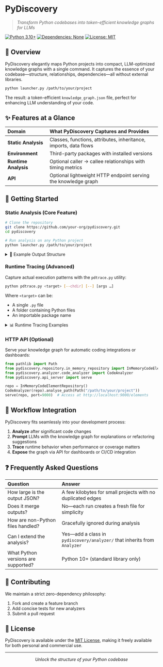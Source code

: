 # PyDiscovery

> *Transform Python codebases into token-efficient knowledge graphs for LLMs*

[![Python 3.10+](https://img.shields.io/badge/python-3.10+-blue.svg)](https://www.python.org/downloads/)
[![Dependencies: None](https://img.shields.io/badge/dependencies-none-green.svg)](#features-at-a-glance)
[![License: MIT](https://img.shields.io/badge/License-MIT-green.svg)](LICENSE)



## 📖 Overview

PyDiscovery elegantly maps Python projects into compact, LLM-optimized knowledge graphs with a single command. It captures the essence of your codebase—structure, relationships, dependencies—all without external libraries.

```bash
python launcher.py /path/to/your/project
```

The result: a token-efficient `knowledge_graph.json` file, perfect for enhancing LLM understanding of your code.

## ✨ Features at a Glance

| Domain | What PyDiscovery Captures and Provides |
|:-------|:--------------------------|
| **Static Analysis** | Classes, functions, attributes, inheritance, imports, data flows |
| **Environment** | Third-party packages with installed versions |
| **Runtime Analysis** | Optional caller → callee relationships with timing metrics |
| **API** | Optional lightweight HTTP endpoint serving the knowledge graph |

## 🚀 Getting Started

### Static Analysis (Core Feature)

```bash
# Clone the repository
git clone https://github.com/your-org/pydiscovery.git
cd pydiscovery

# Run analysis on any Python project
python launcher.py /path/to/your/project
```

<details>
<summary>📄 Example Output Structure</summary>

```json
{
  "root": "C:/projects/my_app",
  "files": ["app/core.py", "app/views.py"],
  "elements": [
    {
      "id": "13f0…",
      "type": "CLASS",
      "name": "UserService",
      "dependencies": ["AuthRepo", "typing.List"],
      "metadata": {"ctor_params": ["repo"]}
    }
  ],
  "data_flows": {"app/core.py": {"variables": {...}}},
  "external_dependencies": [
    {"package": "requests", "version": "2.31.0", "used_by": ["app/http.py"]}
  ],
  "analysis_id": "uuid-v4"
}
```

</details>

### Runtime Tracing (Advanced)

Capture actual execution patterns with the `pdtrace.py` utility:

```bash
python pdtrace.py <target> [--chdir] [--] [args …]
```

Where `<target>` can be:
- A single `.py` file
- A folder containing Python files
- An importable package name

<details>
<summary>📊 Runtime Tracing Examples</summary>

| Scenario | Command |
|:---------|:--------|
| **Single script** | `python pdtrace.py C:\proj\build.py` |
| **Tool directory** | `python pdtrace.py C:\tools --chdir` |
| **Installed package** | `python pdtrace.py my_package -- arg1 arg2` |

The output includes:
- A `runtime_calls.json` file in the PyDiscovery directory alongside the static knowledge graph
- A summary of calls captured and timing information

```
[pdtrace] saved 412 calls to …\runtime_calls.json in 2.3 s
[pdtrace] ✅ success – runtime call-graph captured.
[pdtrace] 📄 Trace file ready at pydiscovery\runtime_calls.json
```

</details>

### HTTP API (Optional)

Serve your knowledge graph for automatic coding integrations or dashboards:

```python
from pathlib import Path
from pydiscovery.repository.in_memory_repository import InMemoryCodeElementRepository
from pydiscovery.analyzer.code_analyzer import CodeAnalyzer
from pydiscovery.api_server import serve

repo = InMemoryCodeElementRepository()
CodeAnalyzer(repo).analyse_path(Path("/path/to/your/project"))
serve(repo, port=9000)  # Access at http://localhost:9000/elements
```

## 🔄 Workflow Integration

PyDiscovery fits seamlessly into your development process:

1. **Analyze** after significant code changes
2. **Prompt** LLMs with the knowledge graph for explanations or refactoring suggestions
3. **Trace** runtime behavior when performance or coverage matters
4. **Expose** the graph via API for dashboards or CI/CD integration

## ❓ Frequently Asked Questions

| Question | Answer |
|:---------|:-------|
| How large is the output JSON? | A few kilobytes for small projects with no duplicated edges |
| Does it merge outputs? | No—each run creates a fresh file for simplicity |
| How are non-Python files handled? | Gracefully ignored during analysis |
| Can I extend the analysis? | Yes—add a class in `pydiscovery/analyzer/` that inherits from `Analyzer` |
| What Python versions are supported? | Python 10+ (standard library only) |

## 🤝 Contributing

We maintain a strict zero-dependency philosophy:

1. Fork and create a feature branch
2. Add concise tests for new analyzers
3. Submit a pull request

## 📜 License

PyDiscovery is available under the [MIT License](LICENSE), making it freely available for both personal and commercial use.

---

<div align="center">
  <i>Unlock the structure of your Python codebase</i>
</div>
